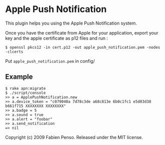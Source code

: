 Apple Push Notification
=====================

This plugin helps you using the Apple Push Notification system.

Once you have the certificate from Apple for your application, export your key
and the apple certificate as p12 files and run :

    $ openssl pkcs12 -in cert.p12 -out apple_push_notification.pem -nodes -clcerts

Put `apple_push_notification.pem` in config/

Example
-------

    $ rake apn:migrate
    $ ./script/console
    >> a = ApplePushNotification.new
    >> a.device_token = "c079040a 7d78c3de a68c813e 6b0c1fc1 e5d03d38 b661f715 XXXXXXXX XXXXXXXX"
    >> a.badge = 5
    >> a.sound = true
    >> a.alert = "foobar"
    >> a.send_notification
    => nil

Copyright (c) 2009 Fabien Penso. Released under the MIT license.

